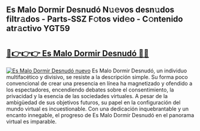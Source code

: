 ## Es Malo Dormir Desnudó N𝚞𝚎vos desn𝚞dos filtr𝚊dos - Parts-SSZ F𝚘tos vid𝚎o - C𝚘ntenido atr𝚊ctivo YGT59

# <h2><a href="http://mbbi5e.tromn.icu/?c=Es+Malo+Dormir+Desnud%c3%b3">🔗👉👉👉 Es Malo Dormir Desnudó 🔗🔗</a></h2>

[![Es Malo Dormir Desnudó nuevo](https://i.imgur.com/pEAQMta.gif)](http://mbbi5e.tromn.icu/?c=Es+Malo+Dormir+Desnud%c3%b3)
Es Malo Dormir Desnudó, un individuo multifacético y divisivo, se resiste a la descripción simple. Su forma poco convencional de crear una presencia en línea ha magnetizado y ofendido a los espectadores, encendiendo debates sobre el consentimiento, la privacidad y la esencia de las sociedades virtuales. A pesar de la ambigüedad de sus objetivos futuros, su papel en la configuración del mundo virtual es incuestionable. Con una dedicación inquebrantable y un encanto innegable, el progreso de Es Malo Dormir Desnudó en el panorama virtual es imparable.
